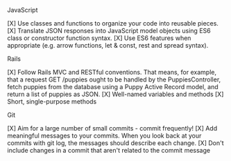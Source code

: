 JavaScript

[X] Use classes and functions to organize your code into reusable pieces.
[X] Translate JSON responses into JavaScript model objects using ES6 class or constructor function syntax.
[X] Use ES6 features when appropriate (e.g. arrow functions, let & const, rest and spread syntax).

Rails

[X] Follow Rails MVC and RESTful conventions. That means, for example, that a request GET /puppies ought to be handled by the PuppiesController, fetch puppies from the database using a Puppy Active Record model, and return a list of puppies as JSON.
[X] Well-named variables and methods
[X] Short, single-purpose methods

Git

[X] Aim for a large number of small commits - commit frequently!
[X] Add meaningful messages to your commits. When you look back at your commits with git log, the messages should describe each change.
[X] Don't include changes in a commit that aren't related to the commit message
